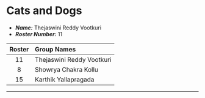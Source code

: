 Cats and Dogs
==============================

- ***Name:*** Thejaswini Reddy Vootkuri
- ***Roster Number:*** 11

|   Roster   |Group Names |
|:----:      |:------------------|
|    11       |   Thejaswini Reddy Vootkuri                |
|    8       |     Showrya Chakra Kollu              |
|    15       |         Karthik Yallapragada          |

----
